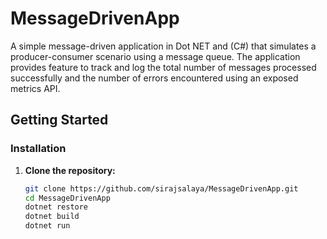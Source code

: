 # MessageDrivenApp

A  simple message-driven application in Dot NET and (C#)  that simulates a producer-consumer scenario using a message queue. The application provides feature to track and log the total number of messages processed successfully and the number of errors encountered using an exposed metrics API.

## Getting Started

### Installation

1. **Clone the repository:**

   ```bash
   git clone https://github.com/sirajsalaya/MessageDrivenApp.git
   cd MessageDrivenApp
   dotnet restore
   dotnet build
   dotnet run
